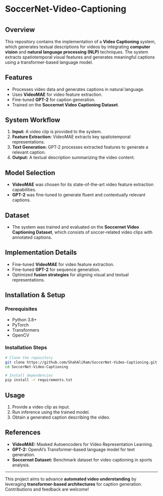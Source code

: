 # SoccerNet-Video-Captioning

# 

## Overview
This repository contains the implementation of a **Video Captioning** system, which generates textual descriptions for videos by integrating **computer vision** and **natural language processing (NLP)** techniques. The system extracts spatiotemporal visual features and generates meaningful captions using a transformer-based language model.

## Features
- Processes video data and generates captions in natural language.
- Uses **VideoMAE** for video feature extraction.
- Fine-tuned **GPT-2** for caption generation.
- Trained on the **Soccernet Video Captioning Dataset**.

## System Workflow
1. **Input:** A video clip is provided to the system.
2. **Feature Extraction:** VideoMAE extracts key spatiotemporal representations.
3. **Text Generation:** GPT-2 processes extracted features to generate a relevant caption.
4. **Output:** A textual description summarizing the video content.

## Model Selection
- **VideoMAE** was chosen for its state-of-the-art video feature extraction capabilities.
- **GPT-2** was fine-tuned to generate fluent and contextually relevant captions.

## Dataset
- The system was trained and evaluated on the **Soccernet Video Captioning Dataset**, which consists of soccer-related video clips with annotated captions.

## Implementation Details
- Fine-tuned **VideoMAE** for video feature extraction.
- Fine-tuned **GPT-2** for sequence generation.
- Optimized **fusion strategies** for aligning visual and textual representations.

## Installation & Setup

### Prerequisites
- Python 3.8+
- PyTorch
- Transformers
- OpenCV

### Installation Steps
```bash
# Clone the repository
git clone https://github.com/ShahAliRam/SoccerNet-Video-Captioning.git
cd SoccerNet-Video-Captioning

# Install dependencies
pip install -r requirements.txt
```

## Usage
1. Provide a video clip as input.
2. Run inference using the trained model.
3. Obtain a generated caption describing the video.

## References
- **VideoMAE:** Masked Autoencoders for Video Representation Learning.
- **GPT-2:** OpenAI’s Transformer-based language model for text generation.
- **Soccernet Dataset:** Benchmark dataset for video captioning in sports analysis.

---
This project aims to advance **automated video understanding** by leveraging **transformer-based architectures** for caption generation. Contributions and feedback are welcome!

